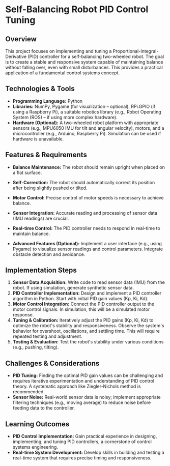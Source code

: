 # Self-Balancing Robot PID Control Tuning

## Overview
This project focuses on implementing and tuning a Proportional-Integral-Derivative (PID) controller for a self-balancing two-wheeled robot.  The goal is to create a stable and responsive system capable of maintaining balance without falling over, even with small disturbances.  This provides a practical application of a fundamental control systems concept.

## Technologies & Tools

* **Programming Language:** Python
* **Libraries:**  NumPy,  Pygame (for visualization – optional), RPi.GPIO (if using a Raspberry Pi), a suitable robotics library (e.g., Robot Operating System (ROS) – if using more complex hardware).
* **Hardware (Optional):**  A two-wheeled robot platform with appropriate sensors (e.g., MPU6050 IMU for tilt and angular velocity), motors, and a microcontroller (e.g., Arduino, Raspberry Pi). Simulation can be used if hardware is unavailable.

## Features & Requirements
- **Balance Maintenance:**  The robot should remain upright when placed on a flat surface.
- **Self-Correction:** The robot should automatically correct its position after being slightly pushed or tilted.
- **Motor Control:**  Precise control of motor speeds is necessary to achieve balance.
- **Sensor Integration:** Accurate reading and processing of sensor data (IMU readings) are crucial.
- **Real-time Control:**  The PID controller needs to respond in real-time to maintain balance.

- **Advanced Features (Optional):**  Implement a user interface (e.g., using Pygame) to visualize sensor readings and control parameters. Integrate obstacle detection and avoidance.


## Implementation Steps

1. **Sensor Data Acquisition:**  Write code to read sensor data (IMU) from the robot.  If using simulation, generate synthetic sensor data.
2. **PID Controller Implementation:** Design and implement a PID controller algorithm in Python.  Start with initial PID gain values (Kp, Ki, Kd).
3. **Motor Control Integration:** Connect the PID controller output to the motor control signals.  In simulation, this will be a simulated motor response.
4. **Tuning & Calibration:** Iteratively adjust the PID gains (Kp, Ki, Kd) to optimize the robot's stability and responsiveness. Observe the system's behavior for overshoot, oscillations, and settling time.  This will require repeated testing and adjustment.
5. **Testing & Evaluation:**  Test the robot's stability under various conditions (e.g., pushing, tilting).


## Challenges & Considerations

- **PID Tuning:** Finding the optimal PID gain values can be challenging and requires iterative experimentation and understanding of PID control theory. A systematic approach like Ziegler-Nichols method is recommended.
- **Sensor Noise:** Real-world sensor data is noisy; implement appropriate filtering techniques (e.g., moving average) to reduce noise before feeding data to the controller.


## Learning Outcomes

- **PID Control Implementation:** Gain practical experience in designing, implementing, and tuning PID controllers, a cornerstone of control systems engineering.
- **Real-time System Development:** Develop skills in building and testing a real-time system that requires precise timing and responsiveness.

